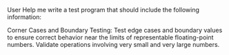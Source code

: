 User
Help me write a test program that should include the following information:

Corner Cases and Boundary Testing:
Test edge cases and boundary values to ensure correct behavior near the limits of representable floating-point numbers.
Validate operations involving very small and very large numbers.